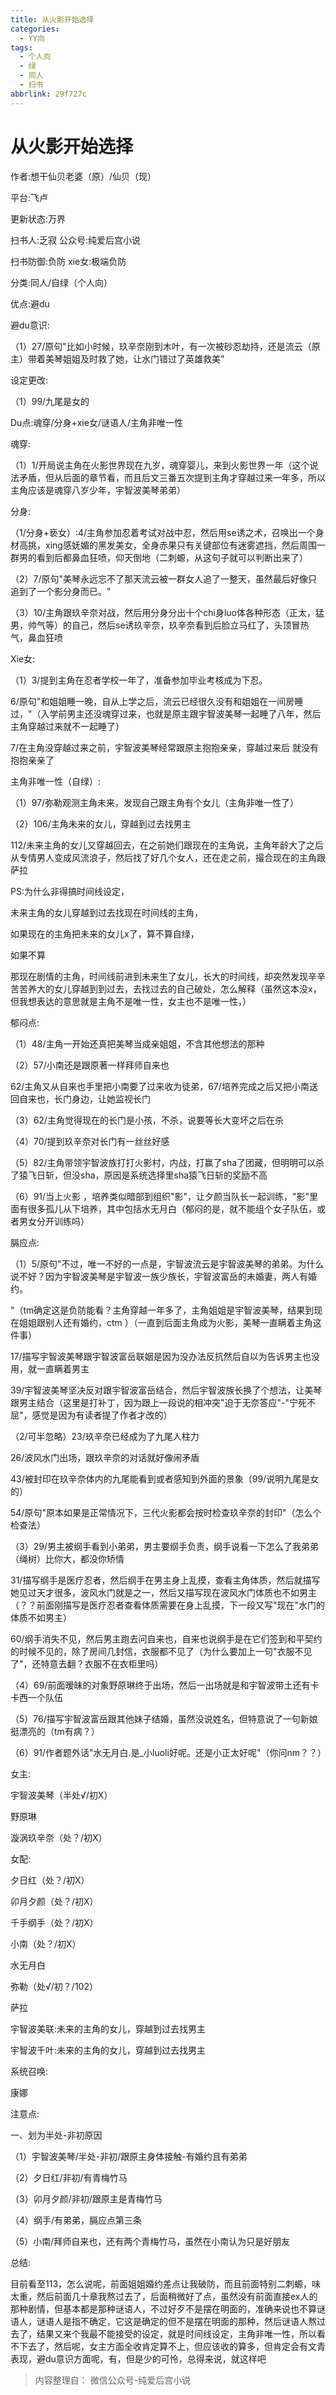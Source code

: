 ```yaml
---
title: 从火影开始选择
categories:
  - YY向
tags:
  - 个人向
  - 绿
  - 同人
  - 扫书
abbrlink: 29f727c
---
```

# 从火影开始选择
作者:想干仙贝老婆（原）/仙贝（现）

平台:飞卢

更新状态:万界

扫书人:乏寂 公众号:纯爱后宫小说

扫书防御:负防 xie女:极端负防

分类:同人/自绿（个人向）

优点:避du

避du意识:

（1）27/原句"比如小时候，玖辛奈刚到木叶，有一次被砂忍劫持，还是流云（原主）带着美琴姐姐及时救了她，让水门错过了英雄救美"

设定更改:

（1）99/九尾是女的

Du点:魂穿/分身+xie女/谜语人/主角非唯一性

魂穿:

（1）1/开局说主角在火影世界现在九岁，魂穿婴儿，来到火影世界一年（这个说法矛盾，但从后面的章节看，而且后文三番五次提到主角才穿越过来一年多，所以主角应该是魂穿八岁少年，宇智波美琴弟弟）

分身:

（1/分身+亵女）:4/主角参加忍着考试对战中忍，然后用se诱之术，召唤出一个身材高挑，xing感妩媚的黑发美女，全身赤果只有关键部位有迷雾遮挡，然后周围一群男的看到后都鼻血狂喷，仰天倒地（二刺螈，从这句子就可以判断出来了）

（2）7/原句"美琴永远忘不了那天流云被一群女人追了一整天，虽然最后好像只追到了一个影分身而已。"

（3）10/主角跟玖辛奈对战，然后用分身分出十个chi身luo体各种形态（正太，猛男，帅气等）的自己，然后se诱玖辛奈，玖辛奈看到后脸立马红了，头顶冒热气，鼻血狂喷

Xie女:

（1）3/提到主角在忍者学校一年了，准备参加毕业考核成为下忍。

6/原句"和姐姐睡一晚，自从上学之后，流云已经很久没有和姐姐在一间房睡过，"（入学前男主还没魂穿过来，也就是原主跟宇智波美琴一起睡了八年，然后主角穿越过来就不一起睡了）

7/在主角没穿越过来之前，宇智波美琴经常跟原主抱抱亲亲，穿越过来后
就没有抱抱亲亲了

主角非唯一性（自绿）:

（1）97/弥勒观测主角未来，发现自己跟主角有个女儿（主角非唯一性了）

（2）106/主角未来的女儿，穿越到过去找男主

112/未来主角的女儿又穿越回去，在之前她们跟现在的主角说，主角年龄大了之后从专情男人变成风流浪子，然后找了好几个女人，还在走之前，撮合现在的主角跟萨拉

PS:为什么非得搞时间线设定，

未来主角的女儿穿越到过去找现在时间线的主角，

如果现在的主角把未来的女儿x了，算不算自绿，

如果不算

那现在剧情的主角，时间线前进到未来生了女儿，长大的时间线，却突然发现辛辛苦苦养大的女儿穿越到到过去，去找过去的自己破处，怎么解释（虽然这本没x，但我想表达的意思就是主角不是唯一性，女主也不是唯一性，）

郁闷点:

（1）48/主角一开始还真把美琴当成亲姐姐，不含其他想法的那种

（2）57/小南还是跟原著一样拜师自来也

62/主角又从自来也手里把小南要了过来收为徒弟，67/培养完成之后又把小南送回自来也，长门身边，让她监视长门

（3）62/主角觉得现在的长门是小孩，不杀，说要等长大变坏之后在杀

（4）70/提到玖辛奈对长门有一丝丝好感

（5）82/主角带领宇智波族打打火影村，内战，打赢了sha了团藏，但明明可以杀了猿飞日斩，但没sha，原因是系统选择里sha猿飞日斩的奖励不高

（6）91/当上火影
，培养类似暗部到组织"影"，让夕颜当队长一起训练，"影"里面有很多孤儿从下培养，其中包括水无月白（郁闷的是，就不能组个女子队伍，或者男女分开训练吗）

膈应点:

（1）5/原句"不过，唯一不好的一点是，宇智波流云是宇智波美琴的弟弟。为什么说不好？因为宇智波美琴是宇智波一族少族长，宇智波富岳的未婚妻，两人有婚约。

"（tm确定这是负防能看？主角穿越一年多了，主角姐姐是宇智波美琴，结果到现在姐姐跟别人还有婚约，ctm
）（一直到后面主角成为火影，美琴一直瞒着主角这件事）

17/描写宇智波美琴跟宇智波富岳联姻是因为没办法反抗然后自以为告诉男主也没用，就一直瞒着男主

39/宇智波美琴坚决反对跟宇智波富岳结合，然后宇智波族长换了个想法，让美琴跟男主结合（这里是打补丁，因为跟上一段说的相冲突"迫于无奈答应"-"宁死不屈"，感觉是因为有读者提了作者才改的）

（2/可半忽略）23/玖辛奈已经成为了九尾人柱力

26/波风水门出场，跟玖辛奈的对话就好像闹矛盾

43/被封印在玖辛奈体内的九尾能看到或者感知到外面的景象（99/说明九尾是女的）

54/原句"原本如果是正常情况下，三代火影都会按时检查玖辛奈的封印"（怎么个检查法）

（3）29/男主被纲手看到小弟弟，男主要纲手负责，纲手说看一下怎么了我弟弟（绳树）比你大，都没你矫情

31/描写纲手是医疗忍者，然后纲手在男主身上乱摸，查看主角体质，然后就描写她见过天才很多，波风水门就是之一，然后又描写现在波风水门体质也不如男主（？？前面刚描写是医疗忍者查看体质需要在身上乱摸，下一段又写"现在"水门的体质不如男主）

60/纲手消失不见，然后男主跑去问自来也，自来也说纲手是在它们签到和平契约的时候不见的，除了房间几封信，衣服都不见了（为什么要加上一句"衣服不见了"，还特意去翻？衣服不在衣柜里吗）

（4）69/前面暧昧的对象野原琳终于出场，然后一出场就是和宇智波带土还有卡卡西一个队伍

（5）76/描写宇智波富岳跟其他妹子结婚，虽然没说姓名，但特意说了一句新娘挺漂亮的（tm有病？）

（6）91/作者题外话"水无月白.是_小luoli好呢。还是小正太好呢"（你问nm？？）

女主:

宇智波美琴（半处√/初X）

野原琳

漩涡玖辛奈（处？/初X）

女配:

夕日红（处？/初X）

卯月夕颜（处？/初X）

千手纲手（处？/初X）

小南（处？/初X）

水无月白

弥勒（处√/初？/102）

萨拉

宇智波美联:未来的主角的女儿，穿越到过去找男主

宇智波千叶:未来的主角的女儿，穿越到过去找男主

系统召唤:

康娜

注意点:

一、划为半处-非初原因

（1）宇智波美琴/半处-非初/跟原主身体接触-有婚约且有弟弟

（2）夕日红/非初/有青梅竹马

（3）卯月夕颜/非初/跟原主是青梅竹马

（4）纲手/有弟弟，膈应点第三条

（5）小南/拜师自来也，还有两个青梅竹马，虽然在小南认为只是好朋友

总结:

目前看至113，怎么说呢，前面姐姐婚约差点让我破防，而且前面特别二刺螈，味太重，然后前面几十章我熬过去了，后面稍微好了点，虽然没有前面直接ex人的那种剧情，但基本都是那种谜语人，不过好歹不是摆在明面的，准确来说也不算谜语人，谜语人是指不确定，它这是确定的但不是摆在明面的那种，然后谜语人熬过去了，结果又来个我最不能接受的设定，就是时间线设定，主角非唯一性，所以看不下去了，然后呢，女主方面全收肯定算不上，但应该收的算多，但肯定会有文青表现，避du意识方面呢，有，但是少的可怜，总得来说，就这样吧


> 内容整理自： 微信公众号-纯爱后宫小说